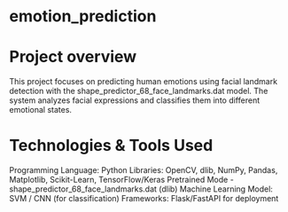 # emotion_prediction

# Project overview
This project focuses on predicting human emotions using facial landmark detection with the shape_predictor_68_face_landmarks.dat model. The system analyzes facial expressions and classifies them into different emotional states.

# Technologies & Tools Used
Programming Language: Python
Libraries: OpenCV, dlib, NumPy, Pandas, Matplotlib, Scikit-Learn, TensorFlow/Keras
Pretrained Mode - shape_predictor_68_face_landmarks.dat (dlib)
Machine Learning Model: SVM / CNN (for classification)
Frameworks: Flask/FastAPI for deployment
